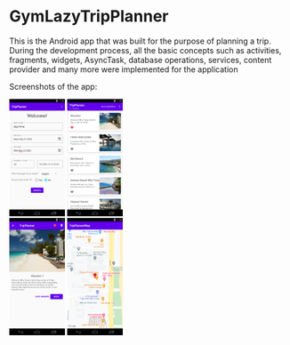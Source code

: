 # GymLazyTripPlanner
This is the Android app that was built for the purpose of planning a trip. During the development process, all the basic concepts such as activities, fragments, widgets, AsyncTask, database operations, services, content provider and many more were implemented for the application

Screenshots of the app:

<div float="left">
    <img src="./trip_planner_screen.png" width="100"/>
    <img src="./hotel_list_screen.png" width="100"/>
</div>

<div float="left">
 <img src="./hotel_screen.png" width="100"/>
  <img src="./map_screen.png" width="100"/>
</div>


